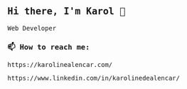 <samp>

## Hi there, I'm Karol 👋

Web Developer 

### 📫 How to reach me: 

<p>https://karolinealencar.com/</p>
<p>https://www.linkedin.com/in/karolinedealencar/</p>
  
</samp>

